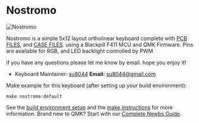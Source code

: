 # Nostromo

![Nostromo](https://i.imgur.com/q1QXjzH.jpg)

Nostromo is a simple 5x12 layout ortholinear keyboard complete with
[PCB FILES](https://github.com/su8044/qmk_firmware/tree/nostromo_maintenance/keyboards/nostromo/PCB_5x12),
and
[CASE FILES](https://github.com/su8044/qmk_firmware/tree/nostromo_maintenance/keyboards/nostromo/DWG).
using a Blackpill F411 MCU and QMK Firmware. Pins are available for RGB, and LED backlight controlled by PWM

if you have any questions please let me know by email. hope you enjoy it!

* Keyboard Maintainer: [su8044](https://github.com/su8044)
**Email:** su8044@gmail.com

Make example for this keyboard (after setting up your build environment):

    make nostromo:default

See the [build environment setup](https://docs.qmk.fm/#/getting_started_build_tools) and the [make instructions](https://docs.qmk.fm/#/getting_started_make_guide) for more information. Brand new to QMK? Start with our [Complete Newbs Guide](https://docs.qmk.fm/#/newbs).
